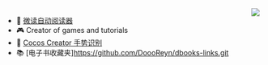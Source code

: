 <img align="right" src="https://github-readme-stats.vercel.app/api?username=doooreyn&show_icons=true&icon_color=CE1D2D&text_color=718096&bg_color=ffffff&hide_title=true" />

- 📘 [微读自动阅读器](https://github.com/DoooReyn/WxRead-PC-AutoReader)
- 🎮 Creator of games and tutorials
- 🖕 [Cocos Creator 手势识别](https://github.com/DoooReyn/ccc-gesture-recognition)
- 📚 [电子书收藏夹]https://github.com/DoooReyn/dbooks-links.git
